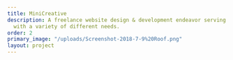 ```yaml
---
title: MiniCreative
description: A freelance website design & development endeavor serving over 45 clients
  with a variety of different needs.
order: 2
primary_image: "/uploads/Screenshot-2018-7-9%20Roof.png"
layout: project
---
```


